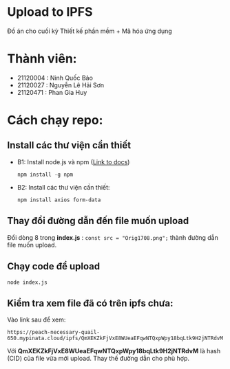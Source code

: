 # **Upload to IPFS**

Đồ án cho cuối kỳ Thiết kế phần mềm + Mã hóa ứng dụng

# Thành viên:

- 21120004 : Ninh Quốc Bảo
- 21120027 : Nguyễn Lê Hải Sơn
- 21120471 : Phan Gia Huy

# Cách chạy repo:

## Install các thư viện cần thiết

- B1: Install node.js và npm ([Link to docs](https://docs.npmjs.com/downloading-and-installing-node-js-and-npm))

    `npm install -g npm`

- B2: Install các thư viện cần thiết:

    `npm install axios form-data`

## Thay đổi đường dẫn đến file muốn upload

Đổi dòng 8 trong **index.js** : `const src = "Orig1708.png";` thành đường dẫn file muốn upload.

## Chạy code để upload

`node index.js`

## Kiểm tra xem file đã có trên ipfs chưa:

Vào link sau để xem:

 `https://peach-necessary-quail-650.mypinata.cloud/ipfs/QmXEKZkFjVxE8WUeaEFqwNTQxpWpy18bqLtk9H2jNTRdvM`

Với **QmXEKZkFjVxE8WUeaEFqwNTQxpWpy18bqLtk9H2jNTRdvM** là hash (CID) của file vừa mới upload. Thay thế đường dẫn cho phù hợp.
